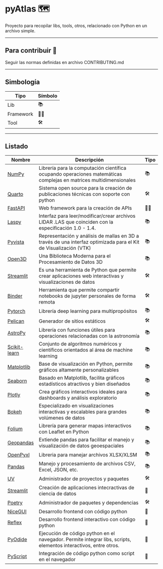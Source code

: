 # pyAtlas 🗺️
Proyecto para recopilar libs, tools, otros, relacionado con Python en un archivo simple.

---
 ## Para contribuir 🤝
Seguir las normas definidas en archivo CONTRIBUTING.md

---

## Simbología
| Tipo      | Símbolo |
|-----------|---------|
| Lib       | 📚      |
| Framework | 👷‍♂️   |
| Tool      | 🛠️     |

---

## Listado

| Nombre                                                          | Descripción                                                                                                       | Tipo  |
|-----------------------------------------------------------------|-------------------------------------------------------------------------------------------------------------------|-------|
| [NumPy](https://numpy.org/)                                     | Librería para la computación científica ocupando operaciones matemáticas complejas en matrices multidimensionales | 📚    |
| [Quarto](https://quarto.org/)                                   | Sistema open source para la creación de publicaciones técnicas con soporte con python                             | 🛠️   |
| [FastAPI](https://fastapi.tiangolo.com/)                        | Web framework para la creación de APIs                                                                            | 👷‍♂️ |
| [Laspy](https://laspy.readthedocs.io/en/latest/index.html)      | Interfaz para leer/modificar/crear archivos LIDAR .LAS que coinciden con la especificación 1.0 - 1.4.             | 📚    |
| [Pyvista](https://docs.pyvista.org/)                            | Representación y análisis de mallas en 3D a través de una interfaz optimizada para el Kit de Visualización (VTK)  | 📚    |
| [Open3D](https://www.open3d.org/)                               | Una Biblioteca Moderna para el Procesamiento de Datos 3D                                                          | 📚    |
| [Streamlit](https://streamlit.io)                               | Es una herramienta de Python que permite crear aplicaciones web interactivas y visualizaciones de datos           | 🛠️   |
| [Binder](https://mybinder.org/)                                 | Herramienta que permite compartir notebooks de jupyter personales de forma remota                                 | 🛠️   |
| [Pytorch](https://pytorch.org/)                                 | Librería deep learning para multipropósitos                                                                       | 📚    |
| [Pelican](https://getpelican.com/)                              | Generador de sitios estáticos                                                                                     | 🛠️   |
| [AstroPy](https://www.astropy.org/)                             | Librería con funciones útiles para operaciones relacionadas con la astronomía                                     | 📚    |
| [Scikit-learn](https://scikit-learn.org/stable/)                | Conjunto de algoritmos numéricos y científicos orientados al área de machine learning                             | 📚    |
| [Matplotlib](https://matplotlib.org/)                           | Base de visualización en Python, permite gráficos altamente personalizables                                       | 📚    |
| [Seaborn](https://seaborn.pydata.org/)                          | Basado en Matplotlib, facilita gráficos estadísticos atractivos y bien diseñados                                  | 📚    |
| [Plotly](https://plotly.com/python/)                            | Crea gráficos interactivos ideales para dashboards y análisis exploratorio                                        | 📚    |
| [Bokeh](https://bokeh.org/)                                     | Especializado en visualizaciones interactivas y escalables para grandes volúmenes de datos                        | 📚    |
| [Folium](https://python-visualization.github.io/folium/)        | Librería para generar mapas interactivos con Leaflet en Python                                                    | 📚    |
| [Geopandas](https://geopandas.org/)                             | Extiende pandas para facilitar el manejo y visualización de datos geoespaciales                                   | 📚    |
| [OpenPyxl](https://openpyxl.readthedocs.io/en/stable/)          | Libreria para manejar archivos XLSX/XLSM                                                                          | 📚    |
| [Pandas](https://pandas.pydata.org/)                            | Manejo y procesamiento de archivos CSV, Excel, JSON, etc.                                                         | 📚    |
| [UV](https://docs.astral.sh/uv/)                                | Administrador de proyectos y paquetes                                                                             | 🛠️   |
| [Streamlit](https://docs.streamlit.io/)                         | Creación de aplicaciones intecractivas de ciencia de datos                                                        | 👷‍   |
| [Poetry](https://python-poetry.org/)                            | Administrador de paquetes y dependencias                                                                          | 🛠️   |
| [NiceGUI](https://nicegui.io/)                                  | Desarrollo frontend con código python                                                                             | 👷‍   |
| [Reflex](https://reflex.dev/docs/getting-started/introduction/) | Desarrollo frontend interactivo con código python                                                                 | 👷‍   |
| [PyOdide](https://pyodide.org/en/stable/index.html)             | Ejecución de código python en el navegador. Permite integrar libs, scripts, elementos interactivos, entre otros.  | 👷‍   |
| [PyScript](https://docs.pyscript.net/2025.5.1/)                 | Integración de código python como script en el navegador                                                          | 👷‍   |
